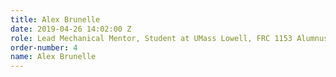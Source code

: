 ```yaml
---
title: Alex Brunelle
date: 2019-04-26 14:02:00 Z
role: Lead Mechanical Mentor, Student at UMass Lowell, FRC 1153 Alumnus
order-number: 4
name: Alex Brunelle
---
```


